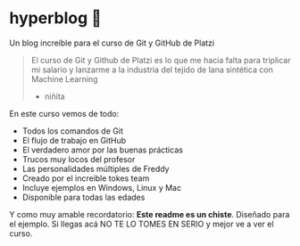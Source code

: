 # hyperblog 🐣
Un blog increíble para el curso de Git y GitHub de Platzi
>El curso de Git y Github de Platzi es lo que me hacia falta para triplicar mi salario y lanzarme a la industria del tejido de lana sintética con Machine Learning
>- niñita

En este curso vemos de todo:
* Todos los comandos de Git
* El flujo de trabajo en GitHub
* El verdadero amor por las buenas prácticas
* Trucos muy locos del profesor
* Las personalidades múltiples de Freddy
* Creado por el increible tokes team
* Incluye ejemplos en Windows, Linux y Mac
* Disponible para todas las edades

Y como muy amable recordatorio: **Este readme es un chiste**. Diseñado para el ejemplo. Si llegas acá NO TE LO TOMES EN SERIO y mejor ve a ver el curso.